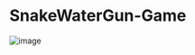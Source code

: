 # SnakeWaterGun-Game
![image](https://user-images.githubusercontent.com/97311433/150919255-2a438820-4468-4f49-bde7-b7232e0665f7.png)
